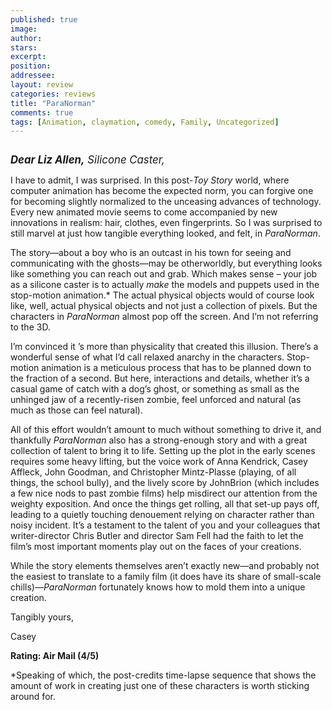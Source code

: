 ```yaml
---
published: true
image:
author: 
stars: 
excerpt: 
position: 
addressee: 
layout: review
categories: reviews
title: "ParaNorman"
comments: true
tags: [Animation, claymation, comedy, Family, Uncategorized]
---
```

<div><p><strong><em><span class="full-image-block ssNonEditable"><span><a href="/letters/2012/8/20/paranorman.html"><img src="http://static.squarespace.com/static/5005f6bcc4aa41161b33e89e/5329cf1fe4b07c068ebf74de/5329cf1fe4b07c068ebf7611/1345479641373/paranorman.jpg" alt="" /></a></span></span></em></strong></p>
<p><strong><em><span style="font-size:120%;">Dear Liz Allen,</span></em></strong><em><span style="font-size:120%;"> Silicone Caster,</span></em></p>
<p>I have to admit, I was surprised. In this post-<em>Toy Story </em>world, where computer animation has become the expected norm, you can forgive one for becoming slightly normalized to the unceasing advances of technology. Every new animated movie seems to come accompanied by new innovations in realism: hair, clothes, even fingerprints. So I was surprised to still marvel at just how tangible everything looked, and felt, in <em>ParaNorman</em>.</p>
<p>The story&mdash;about a boy who is an outcast in his town for seeing and communicating with the ghosts&mdash;may be otherworldly, but everything looks like something you can reach out and grab. Which makes sense &ndash; your job as a silicone caster is to actually <em>make</em> the models and puppets used in the stop-motion animation.* The actual physical objects would of course look like, well, actual physical objects and not just a collection of pixels. But the characters in <em>ParaNorman</em> almost pop off the screen. And I&rsquo;m not referring to the 3D.&nbsp;</p>
<p>I&rsquo;m convinced it &rsquo;s more than physicality that created this illusion. There&rsquo;s a wonderful sense of what I&rsquo;d call relaxed anarchy in the characters. Stop-motion animation is a meticulous process that has to be planned down to the fraction of a second. But here, interactions and details, whether it&rsquo;s a casual game of catch with a dog&rsquo;s ghost, or something as small as the unhinged jaw of a recently-risen zombie, feel unforced and natural (as much as those can feel natural).</p>
<p>All of this effort wouldn&rsquo;t amount to much without something to drive it, and thankfully <em>ParaNorman</em> also has a strong-enough story and with a great collection of talent to bring it to life. Setting up the plot in the early scenes requires some heavy lifting, but the voice work of Anna Kendrick, Casey Affleck, John Goodman, and Christopher Mintz-Plasse (playing, of all things, the school bully), and the lively score by JohnBrion (which includes a few nice nods to past zombie films) help misdirect our attention from the weighty exposition. And once the things get rolling, all that set-up pays off, leading to a quietly touching denouement relying on character rather than noisy incident. It&rsquo;s a testament to the talent of you and your colleagues that writer-director Chris Butler and director Sam Fell had the faith to let the film&rsquo;s most important moments play out on the faces of your creations.</p>
<p>While the story elements themselves aren&#8217;t exactly new&mdash;and probably not the easiest to translate to a family film (it does have its share of small-scale chills)&mdash;<em>ParaNorman</em>&nbsp;fortunately knows how to mold them into a unique creation.</p>
<p>Tangibly yours,</p>
<p>Casey</p>
<p><strong>Rating: Air Mail (4/5)</strong></p>
<p>*Speaking of which, the post-credits time-lapse sequence that shows the amount of work in creating just one of these characters is worth sticking around for.&nbsp;</p></div>
